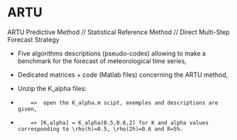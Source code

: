 # ARTU
ARTU Predictive Method // Statistical Reference Method // Direct  Multi-Step  Forecast Strategy

- Five algorithms descriptions (pseudo-codes) allowing to make a benchmark for the forecast of meteorological time series,

- Dedicated matrices + code (Matlab files) concerning the ARTU method,

- Unzip the K_alpha files: 
-         =>  open the K_alpha.m scipt, exemples and descriptions are given, 
-         => [K,alpha] = K_alpha(0.5,0.6,2) for K and alpha values corresponding to \rho(h)=0.5, \rho(2h)=0.6 and R=5%.
